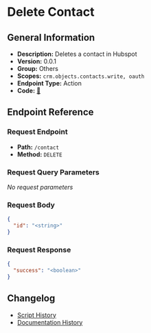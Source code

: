 # Delete Contact

## General Information

- **Description:** Deletes a contact in Hubspot
- **Version:** 0.0.1
- **Group:** Others
- **Scopes:** `crm.objects.contacts.write, oauth`
- **Endpoint Type:** Action
- **Code:** [🔗](https://github.com/NangoHQ/integration-templates/tree/main/integrations/hubspot/actions/delete-contact.ts)


## Endpoint Reference

### Request Endpoint

- **Path:** `/contact`
- **Method:** `DELETE`

### Request Query Parameters

_No request parameters_

### Request Body

```json
{
  "id": "<string>"
}
```

### Request Response

```json
{
  "success": "<boolean>"
}
```

## Changelog

- [Script History](https://github.com/NangoHQ/integration-templates/commits/main/integrations/hubspot/actions/delete-contact.ts)
- [Documentation History](https://github.com/NangoHQ/integration-templates/commits/main/integrations/hubspot/actions/delete-contact.md)

<!-- END  GENERATED CONTENT -->

